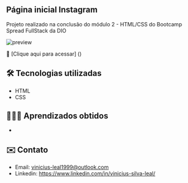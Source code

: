 ## Página inicial Instagram 

Projeto realizado na conclusão do módulo 2 - HTML/CSS do Bootcamp Spread FullStack da DIO

![preview](/.github/preview.png)

🔗 [Clique aqui para acessar] ()

## 🛠️ Tecnologias utilizadas

- HTML
- CSS

## 👨🏻‍💻 Aprendizados obtidos

- 

## ✉️ Contato
- Email: vinicius-leal1999@outlook.com
- Linkedin: https://www.linkedin.com/in/vinicius-silva-leal/